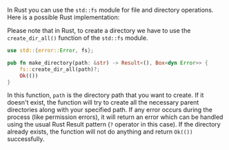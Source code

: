 In Rust you can use the `std::fs` module for file and directory operations. Here is a possible Rust implementation:

Please note that in Rust, to create a directory we have to use the `create_dir_all()` function of the `std::fs` module. 

```rust
use std::{error::Error, fs};

pub fn make_directory(path: &str) -> Result<(), Box<dyn Error>> {
    fs::create_dir_all(path)?;
    Ok(())
}
```

In this function, `path` is the directory path that you want to create. If it doesn't exist, the function will try to create all the necessary parent directories along with your specified path. If any error occurs during the process (like permission errors), it will return an error which can be handled using the usual Rust Result pattern (`?` operator in this case).
If the directory already exists, the function will not do anything and return `Ok(())` successfully.
